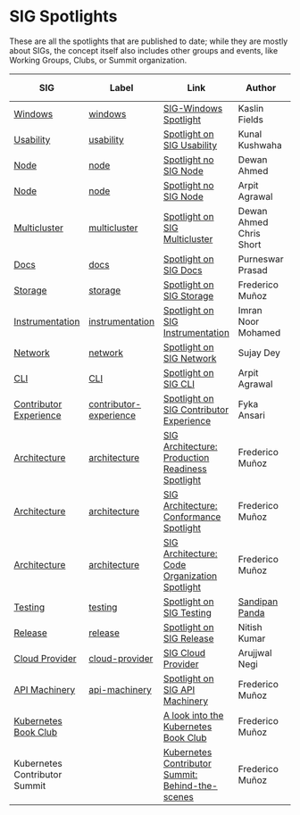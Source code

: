 # SIG Spotlights

These are all the spotlights that are published to date; while they are mostly about SIGs, the concept itself also includes other groups and events, like Working Groups, Clubs, or Summit organization.

| SIG | Label | Link | Author | Publish Date |
|-----|-------|------|--------|--------------|
| [Windows](https://github.com/kubernetes/community/blob/master/sig-windows/README.md) | [windows](https://github.com/kubernetes/kubernetes/labels/sig%2Fwindows) | [SIG-Windows Spotlight](https://kubernetes.io/blog/2020/06/30/sig-windows-spotlight-2020/) | Kaslin Fields | 2020-06-30 |
| [Usability](https://github.com/kubernetes/community/blob/master/sig-usability/README.md) | [usability](https://github.com/kubernetes/kubernetes/labels/sig%2Fusability) | [Spotlight on SIG Usability](https://kubernetes.io/blog/2021/07/15/sig-usability-spotlight-2021/) | Kunal Kushwaha | 2021-07-15 |
| [Node](https://github.com/kubernetes/community/blob/master/sig-node/README.md) | [node](https://github.com/kubernetes/kubernetes/labels/sig%2Fnode) | [Spotlight no SIG Node](https://kubernetes.io/blog/2021/09/27/sig-node-spotlight-2021/) | Dewan Ahmed | 2021-09-27 |
| [Node](https://github.com/kubernetes/community/blob/master/sig-node/README.md) | [node](https://github.com/kubernetes/kubernetes/labels/sig%2Fnode) | [Spotlight no SIG Node](https://www.kubernetes.dev/blog/2024/06/20/sig-node-spotlight-2024/) | Arpit Agrawal | 2024-06-20 |
| [Multicluster](https://github.com/kubernetes/community/blob/master/sig-multicluster/README.md) | [multicluster](https://github.com/kubernetes/kubernetes/labels/sig%2Fmulticluster) | [Spotlight on SIG Multicluster](https://kubernetes.io/blog/2022/02/07/sig-multicluster-spotlight-2022/) | Dewan Ahmed <br> Chris Short | 2022-02-07  |
| [Docs](https://github.com/kubernetes/community/blob/master/sig-docs/README.md) | [docs](https://github.com/kubernetes/kubernetes/labels/sig%2Fdocs) | [Spotlight on SIG Docs](https://kubernetes.io/blog/2022/08/02/sig-docs-spotlight-2022/) | Purneswar Prasad | 2022-08-02 |
| [Storage](https://github.com/kubernetes/community/blob/master/sig-storage/README.md) | [storage](https://github.com/kubernetes/kubernetes/labels/sig%2Fstorage) | [Spotlight on SIG Storage](https://kubernetes.io/blog/2022/08/22/sig-storage-spotlight/) | Frederico Muñoz | 2022-08-22 |
| [Instrumentation](https://github.com/kubernetes/community/blob/master/sig-instrumentation/README.md) | [instrumentation](https://github.com/kubernetes/kubernetes/labels/sig%2Finstrumentation) | [Spotlight on SIG Instrumentation](https://kubernetes.io/blog/2023/02/03/sig-instrumentation-spotlight-2023/) | Imran Noor Mohamed | 2023-02-03 |
| [Network](https://github.com/kubernetes/community/blob/master/sig-network/README.md) | [network](https://github.com/kubernetes/kubernetes/labels/sig%2Fnetwork) | [Spotlight on SIG Network](https://www.kubernetes.dev/blog/2023/05/09/sig-network-spotlight-2023/) | Sujay Dey | 2023-05-09 |
| [CLI](https://github.com/kubernetes/community/blob/master/sig-cli/README.md) | [CLI](https://github.com/kubernetes/kubernetes/labels/sig%2Fcli) | [Spotlight on SIG CLI](https://www.kubernetes.dev/blog/2023/07/20/sig-cli-spotlight-2023/) | Arpit Agrawal | 2023-07-20 |
| [Contributor Experience](https://github.com/kubernetes/community/blob/master/sig-contributor-experience/README.md) | [contributor-experience](https://github.com/kubernetes/kubernetes/labels/sig%2Fcontributor-experience) | [Spotlight on SIG Contributor Experience](https://kubernetes.io/blog/2023/08/14/sig-contribex-spotlight-2023/) | Fyka Ansari | 2023-08-14 |
| [Architecture](https://github.com/kubernetes/community/blob/master/sig-architecture/README.md) | [architecture](https://github.com/kubernetes/kubernetes/labels/sig%2Farchitecture) | [SIG Architecture: Production Readiness Spotlight](https://kubernetes.io/blog/2023/11/02/sig-architecture-production-readiness-spotlight-2023/) | Frederico Muñoz | 2023-11-02 |
| [Architecture](https://github.com/kubernetes/community/blob/master/sig-architecture/README.md) | [architecture](https://github.com/kubernetes/kubernetes/labels/sig%2Farchitecture) | [SIG Architecture: Conformance Spotlight](https://kubernetes.io/blog/2023/10/05/sig-architecture-conformance-spotlight-2023/) | Frederico Muñoz | 2023-10-05 |
| [Architecture](https://github.com/kubernetes/community/blob/master/sig-architecture/README.md) | [architecture](https://github.com/kubernetes/kubernetes/labels/sig%2Farchitecture) | [SIG Architecture: Code Organization Spotlight](https://www.kubernetes.dev/blog/2024/04/11/sig-architecture-code-spotlight-2024/) | Frederico Muñoz | 2023-10-05 |
| [Testing](https://github.com/kubernetes/community/tree/master/sig-testing#readme) | [testing](https://github.com/kubernetes/kubernetes/labels/sig%2Ftesting) | [Spotlight on SIG Testing](https://kubernetes.io/blog/2023/11/24/sig-testing-spotlight-2023/) | [Sandipan Panda](https://github.com/sandipanpanda) | 2023-11-24 |
| [Release](https://github.com/kubernetes/community/tree/master/sig-release#readme) | [release](https://github.com/kubernetes/kubernetes/labels/sig%2Frelease) | [Spotlight on SIG Release](https://kubernetes.io/blog/2024/01/15/sig-release-spotlight-2023/) | Nitish Kumar | 2024-01-15 |
| [Cloud Provider](https://github.com/kubernetes/community/blob/master/sig-cloud-provider/README.md) | [cloud-provider](https://github.com/kubernetes/kubernetes/labels/sig%2cloud-provider) | [SIG Cloud Provider](https://www.kubernetes.dev/blog/2024/03/01/sig-cloud-provider-spotlight-2024/) | Arujjwal Negi  | 2024-03-01 |
| [API Machinery](https://github.com/kubernetes/community/blob/master/sig-api-machinery/README.md) | [api-machinery](https://github.com/kubernetes/kubernetes/labels/sig%2Fapi-machinery) | [Spotlight on SIG API Machinery](https://www.kubernetes.dev/blog/2024/08/07/sig-api-machinery-spotlight-2024/) | Frederico Muñoz | 2024-98-07 |
| [Kubernetes Book Club](https://community.cncf.io/kubernetes-virtual-book-club/) | | [A look into the Kubernetes Book Club](https://www.kubernetes.dev/blog/2024/02/22/k8s-book-club/) | Frederico Muñoz | 2024-02-22 |
| Kubernetes Contributor Summit | | [Kubernetes Contributor Summit: Behind-the-scenes](https://www.kubernetes.dev/blog/2023/11/03/k8s-contributor-summit-behind-the-scenes/) | Frederico Muñoz | 2023-11-03 |
